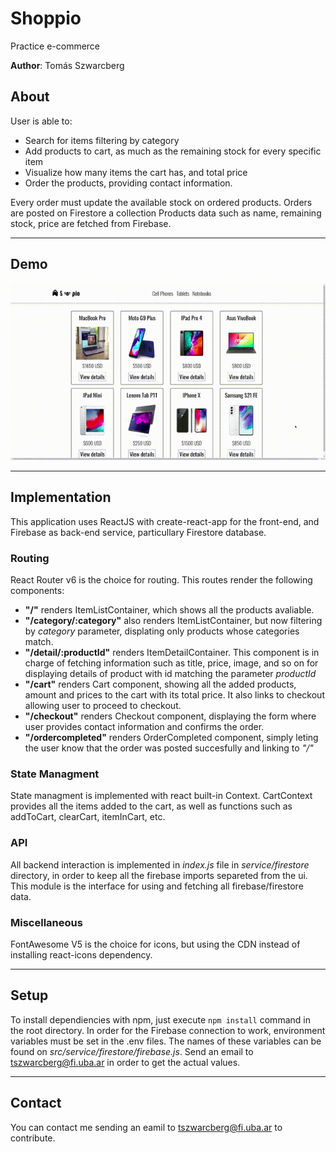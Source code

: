 # Shoppio

Practice e-commerce

**Author**: Tomás Szwarcberg

## About

User is able to:

- Search for items filtering by category
- Add products to cart, as much as the remaining stock for every specific item
- Visualize how many items the cart has, and total price
- Order the products, providing contact information.

Every order must update the available stock on ordered products.
Orders are posted on Firestore a collection
Products data such as name, remaining stock, price are fetched from Firebase.

---

## Demo

![Shoppio Demo](https://github.com/szwtomas/shoppio/blob/master/demo.gif)

---

## Implementation

This application uses ReactJS with create-react-app for the front-end, and Firebase as back-end service, particullary Firestore database.

### Routing

React Router v6 is the choice for routing. This routes render the following components:

- **"/"** renders ItemListContainer, which shows all the products avaliable.
- **"/category/:category"** also renders ItemListContainer, but now filtering by _category_ parameter, displating only products whose categories match.
- **"/detail/:productId"** renders ItemDetailContainer. This component is in charge of fetching information such as title, price, image, and so on for displaying details of product with id matching the parameter _productId_
- **"/cart"** renders Cart component, showing all the added products, amount and prices to the cart with its total price. It also links to checkout allowing user to proceed to checkout.
- **"/checkout"** renders Checkout component, displaying the form where user provides contact information and confirms the order.
- **"/ordercompleted"** renders OrderCompleted component, simply leting the user know that the order was posted succesfully and linking to _"/"_

### State Managment

State managment is implemented with react built-in Context. CartContext provides all the items added to the cart, as well as functions such as addToCart, clearCart, itemInCart, etc.

### API

All backend interaction is implemented in _index.js_ file in _service/firestore_ directory, in order to keep all the firebase imports separeted from the ui.
This module is the interface for using and fetching all firebase/firestore data.

### Miscellaneous

FontAwesome V5 is the choice for icons, but using the CDN instead of installing react-icons dependency.

---

## Setup

To install dependiencies with npm, just execute `npm install` command in the root directory.
In order for the Firebase connection to work, environment variables must be set in the .env files. The names of these variables can be found on _src/service/firestore/firebase.js_.
Send an email to tszwarcberg@fi.uba.ar in order to get the actual values.

---

## Contact

You can contact me sending an eamil to tszwarcberg@fi.uba.ar to contribute.
